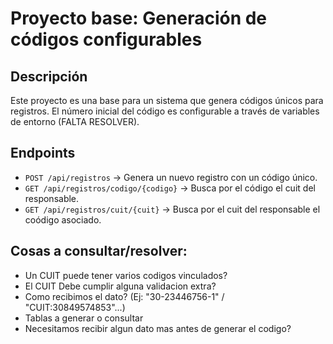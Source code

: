 # Proyecto base: Generación de códigos configurables

## Descripción
Este proyecto es una base para un sistema que genera códigos únicos para registros.
El número inicial del código es configurable a través de variables de entorno (FALTA RESOLVER).

## Endpoints

- `POST /api/registros` → Genera un nuevo registro con un código único.
- `GET /api/registros/codigo/{codigo}` → Busca por el código el cuit del responsable.
- `GET /api/registros/cuit/{cuit}` → Busca por el cuit del responsable el coódigo asociado.  

## Cosas a consultar/resolver:

- Un CUIT puede tener varios codigos vinculados?
- El CUIT Debe cumplir alguna validacion extra?
- Como recibimos el dato? (Ej: "30-23446756-1" / "CUIT:30849574853"...)
- Tablas a generar o consultar
- Necesitamos recibir algun dato mas antes de generar el codigo? 
